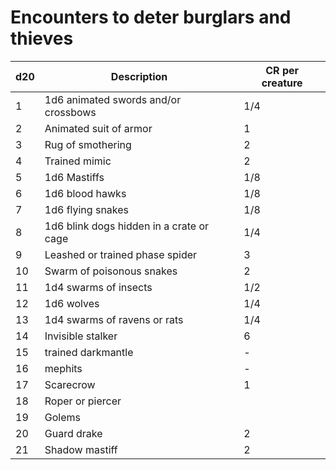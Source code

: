 # Encounters to deter burglars and thieves

|d20|Description|CR per creature|
|-|-|-|
|1|1d6 animated swords and/or crossbows|1/4|
|2|Animated suit of armor|1|
|3|Rug of smothering|2|
|4|Trained mimic|2|
|5|1d6 Mastiffs|1/8|
|6|1d6 blood hawks|1/8|
|7|1d6 flying snakes|1/8|
|8|1d6 blink dogs hidden in a crate or cage|1/4|
|9|Leashed or trained phase spider|3|
|10|Swarm of poisonous snakes|2|
|11|1d4 swarms of insects|1/2|
|12|1d6 wolves|1/4|
|13|1d4 swarms of ravens or rats|1/4|
|14|Invisible stalker|6|
|15|trained darkmantle|-|
|16|mephits|-|
|17|Scarecrow|1|
|18|Roper or piercer||
|19|Golems||
|20|Guard drake|2|
|21|Shadow mastiff|2|
